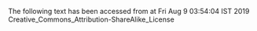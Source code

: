 The following text has been accessed from at Fri Aug 9 03:54:04 IST 2019
Creative_Commons_Attribution-ShareAlike_License
